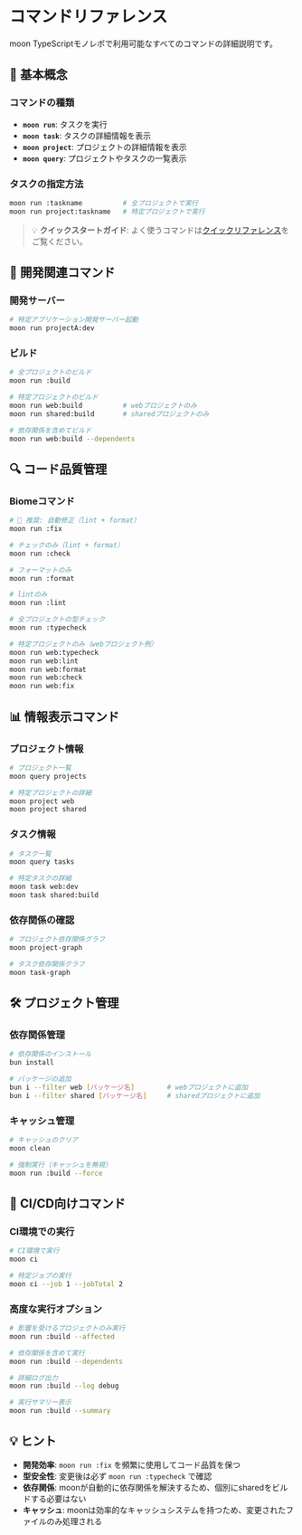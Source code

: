 # コマンドリファレンス

moon TypeScriptモノレポで利用可能なすべてのコマンドの詳細説明です。

## 🎯 基本概念

### コマンドの種類

- **`moon run`**: タスクを実行
- **`moon task`**: タスクの詳細情報を表示
- **`moon project`**: プロジェクトの詳細情報を表示
- **`moon query`**: プロジェクトやタスクの一覧表示

### タスクの指定方法

```bash
moon run :taskname          # 全プロジェクトで実行
moon run project:taskname   # 特定プロジェクトで実行
```

> 💡 **クイックスタートガイド**: よく使うコマンドは[クイックリファレンス](./quick-reference.md)をご覧ください。

## 🚀 開発関連コマンド

### 開発サーバー

```bash
# 特定アプリケーション開発サーバー起動
moon run projectA:dev
```

### ビルド

```bash
# 全プロジェクトのビルド
moon run :build

# 特定プロジェクトのビルド
moon run web:build          # webプロジェクトのみ
moon run shared:build       # sharedプロジェクトのみ

# 依存関係を含めてビルド
moon run web:build --dependents
```

## 🔍 コード品質管理

### Biomeコマンド

```bash
# 🎯 推奨: 自動修正（lint + format）
moon run :fix

# チェックのみ（lint + format）
moon run :check

# フォーマットのみ
moon run :format

# lintのみ
moon run :lint

# 全プロジェクトの型チェック
moon run :typecheck

# 特定プロジェクトのみ（webプロジェクト例）
moon run web:typecheck
moon run web:lint
moon run web:format
moon run web:check
moon run web:fix

```

## 📊 情報表示コマンド

### プロジェクト情報

```bash
# プロジェクト一覧
moon query projects

# 特定プロジェクトの詳細
moon project web
moon project shared
```

### タスク情報

```bash
# タスク一覧
moon query tasks

# 特定タスクの詳細
moon task web:dev
moon task shared:build
```

### 依存関係の確認

```bash
# プロジェクト依存関係グラフ
moon project-graph

# タスク依存関係グラフ
moon task-graph
```

## 🛠️ プロジェクト管理

### 依存関係管理

```bash
# 依存関係のインストール
bun install

# パッケージの追加
bun i --filter web [パッケージ名]        # webプロジェクトに追加
bun i --filter shared [パッケージ名]     # sharedプロジェクトに追加
```

### キャッシュ管理

```bash
# キャッシュのクリア
moon clean

# 強制実行（キャッシュを無視）
moon run :build --force
```

## 🚀 CI/CD向けコマンド

### CI環境での実行

```bash
# CI環境で実行
moon ci

# 特定ジョブの実行
moon ci --job 1 --jobTotal 2
```

### 高度な実行オプション

```bash
# 影響を受けるプロジェクトのみ実行
moon run :build --affected

# 依存関係を含めて実行
moon run :build --dependents

# 詳細ログ出力
moon run :build --log debug

# 実行サマリー表示
moon run :build --summary
```

## 💡 ヒント

- **開発効率**: `moon run :fix` を頻繁に使用してコード品質を保つ
- **型安全性**: 変更後は必ず `moon run :typecheck` で確認
- **依存関係**: moonが自動的に依存関係を解決するため、個別にsharedをビルドする必要はない
- **キャッシュ**: moonは効率的なキャッシュシステムを持つため、変更されたファイルのみ処理される
